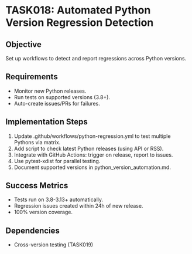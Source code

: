# TASK018: Automated Python Version Regression Detection

## Objective
Set up workflows to detect and report regressions across Python versions.

## Requirements
- Monitor new Python releases.
- Run tests on supported versions (3.8+).
- Auto-create issues/PRs for failures.

## Implementation Steps
1. Update .github/workflows/python-regression.yml to test multiple Pythons via matrix.
2. Add script to check latest Python releases (using API or RSS).
3. Integrate with GitHub Actions: trigger on release, report to issues.
4. Use pytest-xdist for parallel testing.
5. Document supported versions in python_version_automation.md.

## Success Metrics
- Tests run on 3.8-3.13+ automatically.
- Regression issues created within 24h of new release.
- 100% version coverage.

## Dependencies
- Cross-version testing (TASK019)
